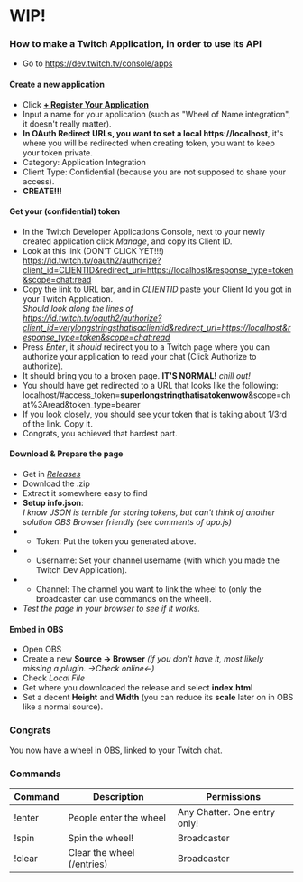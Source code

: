 # WIP!

### How to make a Twitch Application, in order to use its API

- Go to https://dev.twitch.tv/console/apps

#### Create a new application
- Click **[+ Register Your Application](https://dev.twitch.tv/console/apps/create)**
- Input a name for your application (such as "Wheel of Name integration", it doesn't really matter).
- **In OAuth Redirect URLs, you want to set a local https://localhost**, it's where you will be redirected when creating token, you want to keep your token private.
- Category: Application Integration
- Client Type: Confidential (because you are not supposed to share your access).
- **CREATE!!!**

#### Get your (confidential) token
- In the Twitch Developer Applications Console, next to your newly created application click *Manage*, and copy its Client ID.
- Look at this link (DON'T CLICK YET!!!) https://id.twitch.tv/oauth2/authorize?client_id=CLIENTID&redirect_uri=https://localhost&response_type=token&scope=chat:read
- Copy the link to URL bar, and in *CLIENTID* paste your Client Id you got in your Twitch Application.<br>*Should look along the lines of <br>https://id.twitch.tv/oauth2/authorize?client_id=verylongstringsthatisaclientid&redirect_uri=https://localhost&response_type=token&scope=chat:read*
- Press *Enter*, it *should* redirect you to a Twitch page where you can authorize your application to read your chat (Click Authorize to authorize).
- It should bring you to a broken page. **IT'S NORMAL!** *chill out!*
- You should have get redirected to a URL that looks like the following:<br>localhost/#access_token=**superlongstringthatisatokenwow**&scope=chat%3Aread&token_type=bearer
- If you look closely, you should see your token that is taking about 1/3rd of the link. Copy it.
- Congrats, you achieved that hardest part.

#### Download & Prepare the page
- Get in [*Releases*](https://github.com/MeblIkea/WheelOfNamesTwitchObsIntegration/releases)
- Download the .zip
- Extract it somewhere easy to find
- **Setup info.json**:<br>*I know JSON is terrible for storing tokens, but can't think of another solution OBS Browser friendly (see comments of app.js)*
- - Token: Put the token you generated above.
- - Username: Set your channel username (with which you made the Twitch Dev Application).
- - Channel: The channel you want to link the wheel to (only the broadcaster can use commands on the wheel).
- *Test the page in your browser to see if it works.*

#### Embed in OBS
- Open OBS
- Create a new **Source -> Browser** *(if you don't have it, most likely missing a plugin. ->Check online<-)*
- Check *Local File*
- Get where you downloaded the release and select **index.html**
- Set a decent **Height** and **Width** (you can reduce its **scale** later on in OBS like a normal source).

### Congrats
You now have a wheel in OBS, linked to your Twitch chat.

### Commands
| Command | Description                | Permissions                  |
|---------|----------------------------|------------------------------|
| !enter  | People enter the wheel     | Any Chatter. One entry only! |
| !spin   | Spin the wheel!            | Broadcaster                  |
| !clear  | Clear the wheel (/entries) | Broadcaster                  |
